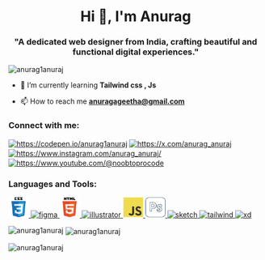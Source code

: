 <h1 align="center">Hi 👋, I'm Anurag</h1>
<h3 align="center">"A dedicated web designer from India, crafting beautiful and functional digital experiences."</h3>

<p align="left"> <img src="https://komarev.com/ghpvc/?username=anurag1anuraj&label=Profile%20views&color=0e75b6&style=flat" alt="anurag1anuraj" /> </p>

- 🌱 I’m currently learning **Tailwind css , Js**

- 📫 How to reach me **anuragageetha@gmail.com**

<h3 align="left">Connect with me:</h3>
<p align="left">
<a href="https://codepen.io/https://codepen.io/anurag1anuraj" target="blank"><img align="center" src="https://raw.githubusercontent.com/rahuldkjain/github-profile-readme-generator/master/src/images/icons/Social/codepen.svg" alt="https://codepen.io/anurag1anuraj" height="30" width="40" /></a>
<a href="https://twitter.com/https://x.com/anurag_anuraj" target="blank"><img align="center" src="https://raw.githubusercontent.com/rahuldkjain/github-profile-readme-generator/master/src/images/icons/Social/twitter.svg" alt="https://x.com/anurag_anuraj" height="30" width="40" /></a>
<a href="https://instagram.com/https://www.instagram.com/anurag_anuraj/" target="blank"><img align="center" src="https://raw.githubusercontent.com/rahuldkjain/github-profile-readme-generator/master/src/images/icons/Social/instagram.svg" alt="https://www.instagram.com/anurag_anuraj/" height="30" width="40" /></a>
<a href="https://www.youtube.com/c/https://www.youtube.com/@noobtoprocode" target="blank"><img align="center" src="https://raw.githubusercontent.com/rahuldkjain/github-profile-readme-generator/master/src/images/icons/Social/youtube.svg" alt="https://www.youtube.com/@noobtoprocode" height="30" width="40" /></a>
</p>

<h3 align="left">Languages and Tools:</h3>
<p align="left"> <a href="https://www.w3schools.com/css/" target="_blank" rel="noreferrer"> <img src="https://raw.githubusercontent.com/devicons/devicon/master/icons/css3/css3-original-wordmark.svg" alt="css3" width="40" height="40"/> </a> <a href="https://www.figma.com/" target="_blank" rel="noreferrer"> <img src="https://www.vectorlogo.zone/logos/figma/figma-icon.svg" alt="figma" width="40" height="40"/> </a> <a href="https://www.w3.org/html/" target="_blank" rel="noreferrer"> <img src="https://raw.githubusercontent.com/devicons/devicon/master/icons/html5/html5-original-wordmark.svg" alt="html5" width="40" height="40"/> </a> <a href="https://www.adobe.com/in/products/illustrator.html" target="_blank" rel="noreferrer"> <img src="https://www.vectorlogo.zone/logos/adobe_illustrator/adobe_illustrator-icon.svg" alt="illustrator" width="40" height="40"/> </a> <a href="https://developer.mozilla.org/en-US/docs/Web/JavaScript" target="_blank" rel="noreferrer"> <img src="https://raw.githubusercontent.com/devicons/devicon/master/icons/javascript/javascript-original.svg" alt="javascript" width="40" height="40"/> </a> <a href="https://www.photoshop.com/en" target="_blank" rel="noreferrer"> <img src="https://raw.githubusercontent.com/devicons/devicon/master/icons/photoshop/photoshop-line.svg" alt="photoshop" width="40" height="40"/> </a> <a href="https://www.sketch.com/" target="_blank" rel="noreferrer"> <img src="https://www.vectorlogo.zone/logos/sketchapp/sketchapp-icon.svg" alt="sketch" width="40" height="40"/> </a> <a href="https://tailwindcss.com/" target="_blank" rel="noreferrer"> <img src="https://www.vectorlogo.zone/logos/tailwindcss/tailwindcss-icon.svg" alt="tailwind" width="40" height="40"/> </a> <a href="https://www.adobe.com/products/xd.html" target="_blank" rel="noreferrer"> <img src="https://cdn.worldvectorlogo.com/logos/adobe-xd.svg" alt="xd" width="40" height="40"/> </a> </p>

<p><img align="left" src="https://github-readme-stats.vercel.app/api/top-langs?username=anurag1anuraj&show_icons=true&locale=en&layout=compact" alt="anurag1anuraj" /></p>

<p>&nbsp;<img align="center" src="https://github-readme-stats.vercel.app/api?username=anurag1anuraj&show_icons=true&locale=en" alt="anurag1anuraj" /></p>

<p><img align="center" src="https://github-readme-streak-stats.herokuapp.com/?user=anurag1anuraj&" alt="anurag1anuraj" /></p>

